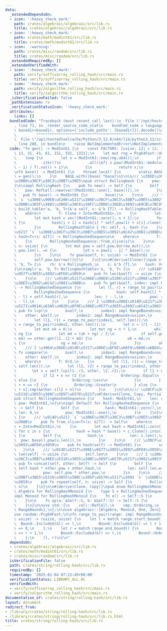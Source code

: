 ```yaml
---
data:
  _extendedDependsOn:
  - icon: ':heavy_check_mark:'
    path: crates/algebraic/algebraic/src/lib.rs
    title: crates/algebraic/algebraic/src/lib.rs
  - icon: ':heavy_check_mark:'
    path: crates/math/modint61/src/lib.rs
    title: crates/math/modint61/src/lib.rs
  - icon: ':warning:'
    path: crates/misc/random/src/lib.rs
    title: crates/misc/random/src/lib.rs
  _extendedRequiredBy: []
  _extendedVerifiedWith:
  - icon: ':heavy_check_mark:'
    path: verify/suffixarray_rolling_hash/src/main.rs
    title: verify/suffixarray_rolling_hash/src/main.rs
  - icon: ':heavy_check_mark:'
    path: verify/zalgorithm_rolling_hash/src/main.rs
    title: verify/zalgorithm_rolling_hash/src/main.rs
  _isVerificationFailed: false
  _pathExtension: rs
  _verificationStatusIcon: ':heavy_check_mark:'
  attributes:
    links: []
  bundledCode: "Traceback (most recent call last):\n  File \"/opt/hostedtoolcache/Python/3.12.8/x64/lib/python3.12/site-packages/onlinejudge_verify/documentation/build.py\"\
    , line 71, in _render_source_code_stat\n    bundled_code = language.bundle(stat.path,\
    \ basedir=basedir, options={'include_paths': [basedir]}).decode()\n          \
    \         ^^^^^^^^^^^^^^^^^^^^^^^^^^^^^^^^^^^^^^^^^^^^^^^^^^^^^^^^^^^^^^^^^^^^^^^^^^^^^^^^^\n\
    \  File \"/opt/hostedtoolcache/Python/3.12.8/x64/lib/python3.12/site-packages/onlinejudge_verify/languages/rust.py\"\
    , line 288, in bundle\n    raise NotImplementedError\nNotImplementedError\n"
  code: "fn gen() -> ModInt61 {\n    const FACTORS: [usize; 12] = [2, 3, 5, 7, 11,\
    \ 13, 31, 41, 61, 151, 331, 1321];\n    let mut rng = Pcg64Fast::default();\n\
    \    loop {\n        let x = ModInt61::new(rng.u64());\n        if FACTORS\n \
    \           .iter()\n            .all(|&f| x.pow((ModInt61::modulus() as usize\
    \ - 1) / f).val() > 1)\n        {\n            return x;\n        }\n    }\n}\n\
    \nfn base() -> ModInt61 {\n    thread_local! {\n        static BASE: ModInt61\
    \ = gen();\n    }\n    BASE.with(|base| *base)\n}\n\n/// \u30ED\u30FC\u30EA\u30F3\
    \u30B0\u30CF\u30C3\u30B7\u30E5\npub struct RollingHash {\n    pow: RefCell<Vec<ModInt61>>,\n\
    }\n\nimpl RollingHash {\n    pub fn new() -> Self {\n        Self {\n        \
    \    pow: RefCell::new(vec![ModInt61::one(), base()]),\n        }\n    }\n\n \
    \   pub fn base() -> ModInt61 {\n        base()\n    }\n\n    /// \u914D\u5217\
    \ `s` \u306E\u90E8\u5206\u5217\u306E\u30CF\u30C3\u30B7\u30E5\u3092\u6C42\u3081\
    \u308B\u305F\u3081\u306E\u30C6\u30FC\u30D6\u30EB\u3092\u69CB\u7BC9\n    pub fn\
    \ build_table<'a, 'b, T>(&'a self, s: &'b [T]) -> RollingHashTable<'a, 'b, T>\n\
    \    where\n        T: Clone + Into<ModInt61>,\n    {\n        let n = s.len();\n\
    \        let mut hash = vec![ModInt61::zero(); n + 1];\n        for i in 0..n\
    \ {\n            hash[i + 1] = hash[i] * self.pow(1) + s[i].clone().into();\n\
    \        }\n        RollingHashTable { rh: self, s, hash }\n    }\n\n    /// \u914D\
    \u5217 `s` \u306E\u30CF\u30C3\u30B7\u30E5\u3092\u6C42\u3081\u308B\n    pub fn\
    \ hash<T>(s: &[T]) -> RollingHashedSequence\n    where\n        T: Clone + Into<ModInt61>,\n\
    \    {\n        RollingHashedSequence::from_slice(s)\n    }\n\n    fn expand(&self,\
    \ n: usize) {\n        let mut pow = self.pow.borrow_mut();\n        for i in\
    \ pow.len()..=n {\n            let x = pow[i - 1] * base();\n            pow.push(x);\n\
    \        }\n    }\n\n    fn pow(&self, n: usize) -> ModInt61 {\n        self.expand(n);\n\
    \        self.pow.borrow()[n]\n    }\n}\n\n#[derive(Clone)]\npub struct RollingHashTable<'a,\
    \ 'b, T> {\n    rh: &'a RollingHash,\n    s: &'b [T],\n    hash: Vec<ModInt61>,\n\
    }\n\nimpl<'a, 'b, T> RollingHashTable<'a, 'b, T> {\n    /// \u914D\u5217\u306E\
    \u9577\u3055\u3092\u8FD4\u3059\n    pub fn len(&self) -> usize {\n        self.s.len()\n\
    \    }\n\n    /// \u914D\u5217\u306E\u90E8\u5206\u5217\u306E\u30CF\u30C3\u30B7\
    \u30E5\u3092\u6C42\u3081\u308B\n    pub fn get(&self, index: impl RangeBounds<usize>)\
    \ -> RollingHashedSequence {\n        let (l, r) = range_to_pair(index, self.s.len());\n\
    \        RollingHashedSequence {\n            hash: self.hash[l] * -self.rh.pow(r\
    \ - l) + self.hash[r],\n            len: r - l,\n            pow: self.rh.pow(r\
    \ - l),\n        }\n    }\n\n    /// 2 \u3064\u306E\u914D\u5217\u306E\u6700\u9577\
    \u5171\u901A\u63A5\u982D\u8F9E\u306E\u9577\u3055\u3092\u6C42\u3081\u308B\n   \
    \ pub fn lcp(\n        &self,\n        index1: impl RangeBounds<usize>,\n    \
    \    other: &Self,\n        index2: impl RangeBounds<usize>,\n    ) -> usize {\n\
    \        let (l1, r1) = range_to_pair(index1, self.len());\n        let (l2, r2)\
    \ = range_to_pair(index2, other.len());\n        let n = (r1 - l1).min(r2 - l2);\n\
    \        let mut ok = 0;\n        let mut ng = n + 1;\n        while ok + 1 <\
    \ ng {\n            let md = (ok + ng) / 2;\n            if self.get(l1..l1 +\
    \ md) == other.get(l2..l2 + md) {\n                ok = md;\n            } else\
    \ {\n                ng = md;\n            }\n        }\n        ok\n    }\n\n\
    \    /// 2 \u3064\u306E\u914D\u5217\u306E\u8F9E\u66F8\u9806\u6BD4\u8F03\n    pub\
    \ fn compare(\n        &self,\n        index1: impl RangeBounds<usize>,\n    \
    \    other: &Self,\n        index2: impl RangeBounds<usize>,\n    ) -> Ordering\n\
    \    where\n        T: Ord,\n    {\n        let (l1, r1) = range_to_pair(index1,\
    \ self.len());\n        let (l2, r2) = range_to_pair(index2, other.len());\n \
    \       let n = self.lcp(l1..r1, other, l2..r2);\n        if l1 + n == r1 {\n\
    \            if l2 + n == r2 {\n                Ordering::Equal\n            }\
    \ else {\n                Ordering::Less\n            }\n        } else if l2\
    \ + n == r2 {\n            Ordering::Greater\n        } else {\n            self.s[l1\
    \ + n].cmp(&other.s[l2 + n])\n        }\n    }\n}\n\n/// \u30CF\u30C3\u30B7\u30E5\
    \u5316\u3055\u308C\u305F\u6570\u5217\n#[derive(Clone, Copy, PartialEq, Eq, Hash)]\n\
    pub struct RollingHashedSequence {\n    hash: ModInt61,\n    len: usize,\n   \
    \ pow: ModInt61,\n}\n\nimpl Default for RollingHashedSequence {\n    fn default()\
    \ -> Self {\n        Self {\n            hash: ModInt61::zero(),\n           \
    \ len: 0,\n            pow: ModInt61::one(),\n        }\n    }\n}\n\nimpl RollingHashedSequence\
    \ {\n    /// \u914D\u5217 `s` \u306E\u30CF\u30C3\u30B7\u30E5\u3092\u6C42\u3081\
    \u308B\n    pub fn from_slice<T>(s: &[T]) -> Self\n    where\n        T: Clone\
    \ + Into<ModInt61>,\n    {\n        let mut hash = ModInt61::zero();\n       \
    \ for c in s {\n            hash = hash * base() + c.clone().into();\n       \
    \ }\n        Self {\n            hash,\n            len: s.len(),\n          \
    \  pow: base().pow(s.len()),\n        }\n    }\n\n    /// \u30CF\u30C3\u30B7\u30E5\
    \u3092\u8FD4\u3059\n    pub fn hash(self) -> ModInt61 {\n        self.hash\n \
    \   }\n\n    /// \u914D\u5217\u306E\u9577\u3055\u3092\u8FD4\u3059\n    pub fn\
    \ len(self) -> usize {\n        self.len\n    }\n\n    /// 2 \u3064\u306E\u30CF\
    \u30C3\u30B7\u30E5\u5316\u3055\u308C\u305F\u6570\u5217\u3092\u9023\u7D50\n   \
    \ pub fn concat(self, other: Self) -> Self {\n        Self {\n            hash:\
    \ self.hash * other.pow + other.hash,\n            len: self.len.wrapping_add(other.len),\n\
    \            pow: self.pow * other.pow,\n        }\n    }\n\n    /// \u30CF\u30C3\
    \u30B7\u30E5\u5316\u3055\u308C\u305F\u6570\u5217\u3092 `n` \u56DE\u7E70\u308A\u8FD4\
    \u3059\n    pub fn repeat(self, n: usize) -> Self {\n        RollingHashMonoid::pow(&self,\
    \ n)\n    }\n}\n\n#[derive(Clone, Copy)]\npub enum RollingHashMonoid {}\n\nimpl\
    \ Algebra for RollingHashMonoid {\n    type S = RollingHashedSequence;\n}\n\n\
    impl Monoid for RollingHashMonoid {\n    fn e() -> Self::S {\n        Self::S::default()\n\
    \    }\n\n    fn op(a: &Self::S, b: &Self::S) -> Self::S {\n        a.concat(*b)\n\
    \    }\n}\n\nuse std::{\n    cell::RefCell,\n    cmp::Ordering,\n    ops::{Bound,\
    \ RangeBounds},\n};\n\nuse algebraic::{Algebra, Monoid, One, Zero};\nuse modint61::ModInt61;\n\
    use random::Pcg64Fast;\n\nfn range_to_pair(range: impl RangeBounds<usize>, n:\
    \ usize) -> (usize, usize) {\n    let l = match range.start_bound() {\n      \
    \  Bound::Included(&l) => l,\n        Bound::Excluded(&l) => l + 1,\n        Bound::Unbounded\
    \ => 0,\n    };\n    let r = match range.end_bound() {\n        Bound::Included(&r)\
    \ => r + 1,\n        Bound::Excluded(&r) => r,\n        Bound::Unbounded => n,\n\
    \    };\n    (l, r)\n}\n"
  dependsOn:
  - crates/algebraic/algebraic/src/lib.rs
  - crates/math/modint61/src/lib.rs
  - crates/misc/random/src/lib.rs
  isVerificationFile: false
  path: crates/string/rolling-hash/src/lib.rs
  requiredBy: []
  timestamp: '2025-01-04 07:22:45+00:00'
  verificationStatus: LIBRARY_ALL_AC
  verifiedWith:
  - verify/suffixarray_rolling_hash/src/main.rs
  - verify/zalgorithm_rolling_hash/src/main.rs
documentation_of: crates/string/rolling-hash/src/lib.rs
layout: document
redirect_from:
- /library/crates/string/rolling-hash/src/lib.rs
- /library/crates/string/rolling-hash/src/lib.rs.html
title: crates/string/rolling-hash/src/lib.rs
---
```

